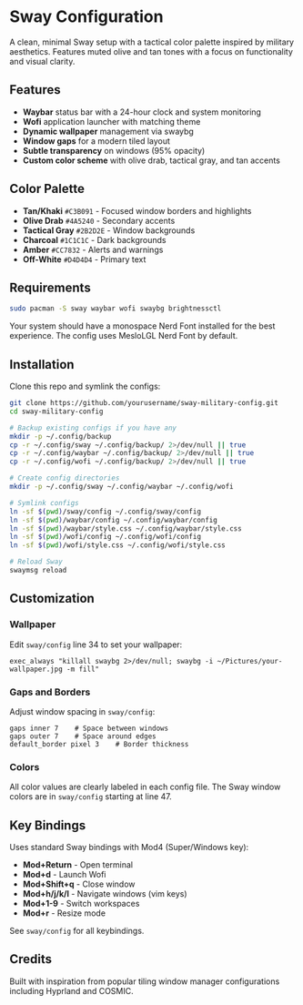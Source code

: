 # Sway Configuration

A clean, minimal Sway setup with a tactical color palette inspired by military aesthetics. Features muted olive and tan tones with a focus on functionality and visual clarity.

## Features

- **Waybar** status bar with a 24-hour clock and system monitoring
- **Wofi** application launcher with matching theme
- **Dynamic wallpaper** management via swaybg
- **Window gaps** for a modern tiled layout
- **Subtle transparency** on windows (95% opacity)
- **Custom color scheme** with olive drab, tactical gray, and tan accents

## Color Palette

- **Tan/Khaki** `#C3B091` - Focused window borders and highlights
- **Olive Drab** `#4A5240` - Secondary accents
- **Tactical Gray** `#2B2D2E` - Window backgrounds
- **Charcoal** `#1C1C1C` - Dark backgrounds
- **Amber** `#CC7832` - Alerts and warnings
- **Off-White** `#D4D4D4` - Primary text

## Requirements

```bash
sudo pacman -S sway waybar wofi swaybg brightnessctl
```

Your system should have a monospace Nerd Font installed for the best experience. The config uses MesloLGL Nerd Font by default.

## Installation

Clone this repo and symlink the configs:

```bash
git clone https://github.com/yourusername/sway-military-config.git
cd sway-military-config

# Backup existing configs if you have any
mkdir -p ~/.config/backup
cp -r ~/.config/sway ~/.config/backup/ 2>/dev/null || true
cp -r ~/.config/waybar ~/.config/backup/ 2>/dev/null || true
cp -r ~/.config/wofi ~/.config/backup/ 2>/dev/null || true

# Create config directories
mkdir -p ~/.config/sway ~/.config/waybar ~/.config/wofi

# Symlink configs
ln -sf $(pwd)/sway/config ~/.config/sway/config
ln -sf $(pwd)/waybar/config ~/.config/waybar/config
ln -sf $(pwd)/waybar/style.css ~/.config/waybar/style.css
ln -sf $(pwd)/wofi/config ~/.config/wofi/config
ln -sf $(pwd)/wofi/style.css ~/.config/wofi/style.css

# Reload Sway
swaymsg reload
```

## Customization

### Wallpaper

Edit `sway/config` line 34 to set your wallpaper:

```
exec_always "killall swaybg 2>/dev/null; swaybg -i ~/Pictures/your-wallpaper.jpg -m fill"
```

### Gaps and Borders

Adjust window spacing in `sway/config`:

```
gaps inner 7    # Space between windows
gaps outer 7    # Space around edges
default_border pixel 3    # Border thickness
```

### Colors

All color values are clearly labeled in each config file. The Sway window colors are in `sway/config` starting at line 47.

## Key Bindings

Uses standard Sway bindings with Mod4 (Super/Windows key):

- **Mod+Return** - Open terminal
- **Mod+d** - Launch Wofi
- **Mod+Shift+q** - Close window
- **Mod+h/j/k/l** - Navigate windows (vim keys)
- **Mod+1-9** - Switch workspaces
- **Mod+r** - Resize mode

See `sway/config` for all keybindings.

## Credits

Built with inspiration from popular tiling window manager configurations including Hyprland and COSMIC.

